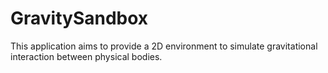 # GravitySandbox

This application aims to provide a 2D environment to simulate gravitational interaction between physical bodies.
